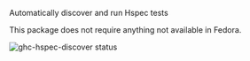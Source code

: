 Automatically discover and run Hspec tests

This package does not require anything not available in Fedora.

![ghc-hspec-discover status](https://copr.fedorainfracloud.org/coprs/dshea/bdcs-haskell-deps/package/ghc-hspec-discover/status_image/last_build.png)
